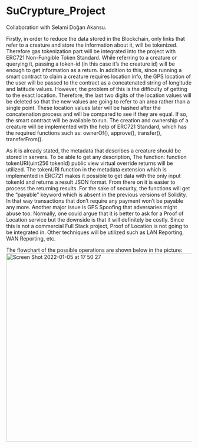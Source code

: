 # SuCrypture_Project

Collaboration with Selami Doğan Akansu.

Firstly, in order to reduce the data stored in the Blockchain, only links that refer to a creature and store the information about it, will be tokenized. Therefore gas tokenization part will be integrated into the project with ERC721 Non-Fungible Token Standard. While referring to a creature or querying it, passing a token-id (in this case it’s the creature id) will be enough to get information as a return. In addition to this, since running a smart contract to claim a creature requires location info, the GPS location of the user will be passed to the contract as a concatenated string of longitude and latitude values. However, the problem of this is the difficulty of getting to the exact location. Therefore, the last two digits of the location values will be deleted so that the new values are going to refer to an area rather than a single point. These location values later will be hashed after the concatenation process and will be compared to see if they are equal. If so, the smart contract will be available to run. The creation and ownership of a creature will be implemented with the help of ERC721 Standard, which has the required functions such as: ownerOf(), approve(), transfer(), transferFrom().

As it is already stated, the metadata that describes a creature should be stored in servers. To be able to get any description, The function: function tokenURI(uint256 tokenId) public view virtual override returns will be utilized. The tokenURI function in the metadata extension which is implemented in ERC721 makes it possible to get data with the only input tokenId and returns a result JSON format. From there on it is easier to process the returning results. For the sake of security, the functions will get the “payable” keyword which is absent in the previous versions of Solidity. In that way transactions that don’t require any payment won’t be payable any more. Another major issue is GPS Spoofing that adversaries might abuse too. Normally, one could argue that it is better to ask for a Proof of Location service but the downside is that it will definitely be costly. Since this is not a commercial Full Stack project, Proof of Location is not going to be integrated in. Other techniques will be utilized such as LAN Reporting, WAN Reporting, etc. 

The flowchart of the possible operations are shown below in the picture:
<img width="511" alt="Screen Shot 2022-01-05 at 17 50 27" src="https://user-images.githubusercontent.com/97127644/148238150-394e6c14-4652-4571-9f22-4af6f932189c.png">
